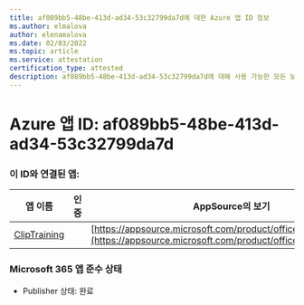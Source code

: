 ```yaml
---
title: af089bb5-48be-413d-ad34-53c32799da7d에 대한 Azure 앱 ID 정보
ms.author: elmalova
author: elenamalova
ms.date: 02/03/2022
ms.topic: article
ms.service: attestation
certification_type: attested
description: af089bb5-48be-413d-ad34-53c32799da7d에 대해 사용 가능한 모든 보안 및 규정 준수 정보입니다.
---
```

# <a name="azure-app-id-af089bb5-48be-413d-ad34-53c32799da7d"></a>Azure 앱 ID: af089bb5-48be-413d-ad34-53c32799da7d


### <a name="apps-associated-with-this-id"></a>이 ID와 연결된 앱:
| **앱 이름** | **인증** | **AppSource의 보기** |
|--------------|---------------|-----------------------|
| [ClipTraining](https://docs.microsoft.com/microsoft-365-app-certification/forward/WA200001687) |  | [https://appsource.microsoft.com/product/office/WA200001687](https://appsource.microsoft.com/product/office/WA200001687) |

### <a name="microsoft-365-app-compliance-status"></a>Microsoft 365 앱 준수 상태
- Publisher 상태: 완료
